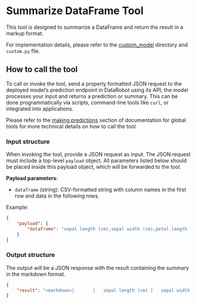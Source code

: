 # Summarize DataFrame Tool

This tool is designed to summarize a DataFrame and return the result in a markup format.

For implementation details, please refer to the [custom_model](./custom_model) directory and `custom.py` file.


## How to call the tool
To call or invoke the tool, send a properly formatted JSON request to the deployed model’s prediction endpoint in DataRobot using its API; the model processes your input and returns a prediction or summary. This can be done programmatically via scripts, command-line tools like `curl`, or integrated into applications.

Please refer to the [making predictions](../README.md#making-predictions) section of documentation for global tools for more technical details on how to call the tool.

### Input structure
When invoking the tool, provide a JSON request as input. The JSON request must include a top-level `payload` object. All parameters listed below should be placed inside this payload object, which will be forwarded to the tool.

**Payload parameters**:
- `dataframe` (string): CSV-formatted string with column names in the first row and data in the following rows.

Example:

```json
{
    "payload": {
        "dataframe": "sepal length (cm),sepal width (cm),petal length (cm),petal width (cm)\n5.1,3.5,1.4,0.2\n4.9,3.0,1.4,0.2\n4.7,3.2,1.3,0.2\n4.6,3.1,1.5,0.2\n5.0,3.6,1.4,0.2\n5.4,3.9,1.7,0.4\n4.6,3.4,1.4,0.3\n5.0,3.4,1.5,0.2\n4.4,2.9,1.4,0.2\n4.9,3.1,1.5,0.1\n5.4,3.7,1.5,0.2\n4.8,3.4,1.6,0.2\n4.8,3.0,1.4,0.1\n4.3,3.0,1.1,0.1\n5.8,4.0,1.2,0.2\n5.7,4.4,1.5,0.4\n5.4,3.9,1.3,0.4\n5.1,3.5,1.4,0.3\n5.7,3.8,1.7,0.3\n5.1,3.8,1.5,0.3\n5.4,3.4,1.7,0.2\n5.1,3.7,1.5,0.4\n4.6,3.6,1.0,0.2\n5.1,3.3,1.7,0.5\n4.8,3.4,1.9,0.2\n5.0,3.0,1.6,0.2\n5.0,3.4,1.6,0.4\n5.2,3.5,1.5,0.2\n5.2,3.4,1.4,0.2\n4.7,3.2,1.6,0.2\n4.8,3.1,1.6,0.2\n5.4,3.4,1.5,0.4\n5.2,4.1,1.5,0.1\n5.5,4.2,1.4,0.2\n4.9,3.1,1.5,0.2\n5.0,3.2,1.2,0.2\n5.5,3.5,1.3,0.2\n4.9,3.6,1.4,0.1\n4.4,3.0,1.3,0.2\n5.1,3.4,1.5,0.2\n5.0,3.5,1.3,0.3\n4.5,2.3,1.3,0.3\n4.4,3.2,1.3,0.2\n5.0,3.5,1.6,0.6\n5.1,3.8,1.9,0.4\n4.8,3.0,1.4,0.3\n5.1,3.8,1.6,0.2\n4.6,3.2,1.4,0.2\n5.3,3.7,1.5,0.2\n5.0,3.3,1.4,0.2\n7.0,3.2,4.7,1.4\n6.4,3.2,4.5,1.5\n6.9,3.1,4.9,1.5\n5.5,2.3,4.0,1.3\n6.5,2.8,4.6,1.5\n5.7,2.8,4.5,1.3\n6.3,3.3,4.7,1.6\n4.9,2.4,3.3,1.0\n6.6,2.9,4.6,1.3\n5.2,2.7,3.9,1.4\n5.0,2.0,3.5,1.0\n5.9,3.0,4.2,1.5\n6.0,2.2,4.0,1.0\n6.1,2.9,4.7,1.4\n5.6,2.9,3.6,1.3\n6.7,3.1,4.4,1.4\n5.6,3.0,4.5,1.5\n5.8,2.7,4.1,1.0\n6.2,2.2,4.5,1.5\n5.6,2.5,3.9,1.1\n5.9,3.2,4.8,1.8\n6.1,2.8,4.0,1.3\n6.3,2.5,4.9,1.5\n6.1,2.8,4.7,1.2\n6.4,2.9,4.3,1.3\n6.6,3.0,4.4,1.4\n6.8,2.8,4.8,1.4\n6.7,3.0,5.0,1.7\n6.0,2.9,4.5,1.5\n5.7,2.6,3.5,1.0\n5.5,2.4,3.8,1.1\n5.5,2.4,3.7,1.0\n5.8,2.7,3.9,1.2\n6.0,2.7,5.1,1.6\n5.4,3.0,4.5,1.5\n6.0,3.4,4.5,1.6\n6.7,3.1,4.7,1.5\n6.3,2.3,4.4,1.3\n5.6,3.0,4.1,1.3\n5.5,2.5,4.0,1.3\n5.5,2.6,4.4,1.2\n6.1,3.0,4.6,1.4\n5.8,2.6,4.0,1.2\n5.0,2.3,3.3,1.0\n5.6,2.7,4.2,1.3\n5.7,3.0,4.2,1.2\n5.7,2.9,4.2,1.3\n6.2,2.9,4.3,1.3\n5.1,2.5,3.0,1.1\n5.7,2.8,4.1,1.3\n6.3,3.3,6.0,2.5\n5.8,2.7,5.1,1.9\n7.1,3.0,5.9,2.1\n6.3,2.9,5.6,1.8\n6.5,3.0,5.8,2.2\n7.6,3.0,6.6,2.1\n4.9,2.5,4.5,1.7\n7.3,2.9,6.3,1.8\n6.7,2.5,5.8,1.8\n7.2,3.6,6.1,2.5\n6.5,3.2,5.1,2.0\n6.4,2.7,5.3,1.9\n6.8,3.0,5.5,2.1\n5.7,2.5,5.0,2.0\n5.8,2.8,5.1,2.4\n6.4,3.2,5.3,2.3\n6.5,3.0,5.5,1.8\n7.7,3.8,6.7,2.2\n7.7,2.6,6.9,2.3\n6.0,2.2,5.0,1.5\n6.9,3.2,5.7,2.3\n5.6,2.8,4.9,2.0\n7.7,2.8,6.7,2.0\n6.3,2.7,4.9,1.8\n6.7,3.3,5.7,2.1\n7.2,3.2,6.0,1.8\n6.2,2.8,4.8,1.8\n6.1,3.0,4.9,1.8\n6.4,2.8,5.6,2.1\n7.2,3.0,5.8,1.6\n7.4,2.8,6.1,1.9\n7.9,3.8,6.4,2.0\n6.4,2.8,5.6,2.2\n6.3,2.8,5.1,1.5\n6.1,2.6,5.6,1.4\n7.7,3.0,6.1,2.3\n6.3,3.4,5.6,2.4\n6.4,3.1,5.5,1.8\n6.0,3.0,4.8,1.8\n6.9,3.1,5.4,2.1\n6.7,3.1,5.6,2.4\n6.9,3.1,5.1,2.3\n5.8,2.7,5.1,1.9\n6.8,3.2,5.9,2.3\n6.7,3.3,5.7,2.5\n6.7,3.0,5.2,2.3\n6.3,2.5,5.0,1.9\n6.5,3.0,5.2,2.0\n6.2,3.4,5.4,2.3\n5.9,3.0,5.1,1.8\n"
    }
}
```

### Output structure
The output will be a JSON response with the result containing the summary in the markdown format.

```json
{
    "result": "<markdown>|       |   sepal length (cm) |   sepal width (cm) |   petal length (cm) |   petal width (cm) |\n|:------|--------------------:|-------------------:|--------------------:|-------------------:|\n| count |          150        |         150        |            150      |         150        |\n| mean  |            5.84333  |           3.05733  |              3.758  |           1.19933  |\n| std   |            0.828066 |           0.435866 |              1.7653 |           0.762238 |\n| min   |            4.3      |           2        |              1      |           0.1      |\n| 25%   |            5.1      |           2.8      |              1.6    |           0.3      |\n| 50%   |            5.8      |           3        |              4.35   |           1.3      |\n| 75%   |            6.4      |           3.3      |              5.1    |           1.8      |\n| max   |            7.9      |           4.4      |              6.9    |           2.5      |</markdown>"
}
```


